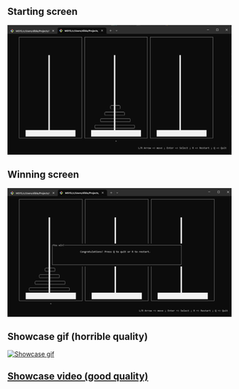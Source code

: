 ## Starting screen

[![Showcase Video](./showcase_start.png)](./showcase.mp4)

## Winning screen

[![Showcase Video](./showcase_win.png)](./showcase.mp4)

## Showcase gif (horrible quality)

[![Showcase gif](./showcase.gif)](./showcase.gif)

## [Showcase video (good quality)](./showcase.mp4)
